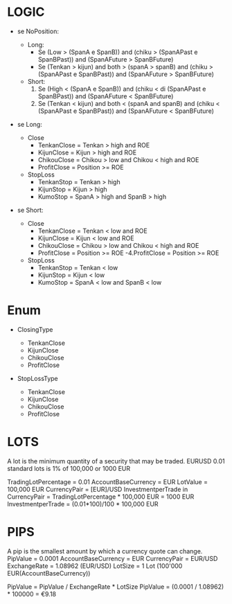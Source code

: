 # LOGIC
* se NoPosition:
	* Long:
		* Se (Low > (SpanA e SpanB)) and (chiku > (SpanAPast e SpanBPast)) and (SpanAFuture > SpanBFuture)
		* Se (Tenkan > kijun) and both > (spanA > spanB) and (chiku > (SpanAPast e SpanBPast)) and (SpanAFuture > SpanBFuture)
	* Short:
		1. Se (High < (SpanA e SpanB)) and (chiku < di (SpanAPast e SpanBPast)) and (SpanAFuture < SpanBFuture)
		1. Se (Tenkan < kijun) and both < (spanA and spanB) and (chiku < (SpanAPast e SpanBPast)) and (SpanAFuture < SpanBFuture)
 
* se Long:
	* Close
		* TenkanClose = Tenkan > high and ROE
		* KijunClose  = Kijun  > high and ROE
		* ChikouClose = Chikou > low and Chikou < high and ROE
		* ProfitClose = Position >= ROE
	* StopLoss
		* TenkanStop = Tenkan > high
		* KijunStop  = Kijun  > high
		* KumoStop   = SpanA  > high and SpanB > high
 
* se Short:
	* Close
		* TenkanClose = Tenkan < low and ROE
		* KijunClose  = Kijun  < low and ROE
		* ChikouClose = Chikou > low and Chikou < high and ROE
		* ProfitClose = Position >= ROE
-4.ProfitClose  = Position >= ROE
	* StopLoss
		* TenkanStop = Tenkan < low
		* KijunStop  = Kijun  < low
		* KumoStop   = SpanA  < low and SpanB < low 
  	

# Enum
* ClosingType
	* TenkanClose
	* KijunClose 
	* ChikouClose
	* ProfitClose

* StopLossType
	* TenkanClose
	* KijunClose 
	* ChikouClose
	* ProfitClose
	
# LOTS
A lot is the minimum quantity of a security that may be traded.
EURUSD 0.01 standard lots is 1% of 100,000 or 1000 EUR

TradingLotPercentage = 0.01
AccountBaseCurrency = EUR 
LotValue = 100,000 EUR
CurrencyPair = [EUR]/USD 
InvestmentperTrade in CurrencyPair =  TradingLotPercentage * 100,000 EUR = 1000 EUR
InvestmentperTrade =  (0.01*100)/100 * 100,000 EUR

# PIPS
A pip is the smallest amount by which a currency quote can change.
PipValue = 0.0001 
AccountBaseCurrency = EUR 
CurrencyPair = EUR/USD 
ExchangeRate = 1.08962 (EUR/USD) 
LotSize = 1 Lot (100'000 EUR(AccountBaseCurrency)) 

PipValue = PipValue / ExchangeRate * LotSize 
PipValue = (0.0001 / 1.08962) * 100000 = €9.18
